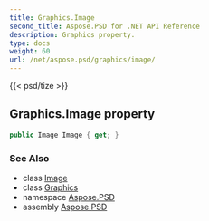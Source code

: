 ```yaml
---
title: Graphics.Image
second_title: Aspose.PSD for .NET API Reference
description: Graphics property. 
type: docs
weight: 60
url: /net/aspose.psd/graphics/image/
---
```

{{< psd/tize >}}
## Graphics.Image property

```csharp
public Image Image { get; }
```

### See Also

* class [Image](../../image/)
* class [Graphics](../)
* namespace [Aspose.PSD](../../graphics/)
* assembly [Aspose.PSD](../../../)


